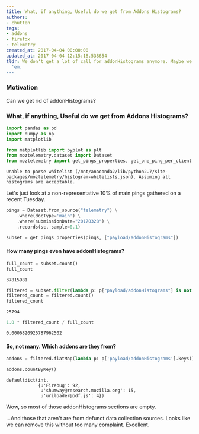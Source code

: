 ```yaml
---
title: What, if anything, Useful do we get from Addons Histograms?
authors:
- chutten
tags:
- addons
- firefox
- telemetry
created_at: 2017-04-04 00:00:00
updated_at: 2017-04-04 12:15:18.538654
tldr: We don't get a lot of call for addonHistograms anymore. Maybe we should ditch
  'em.
---
```

### Motivation

Can we get rid of addonHistograms?

### What, if anything, Useful do we get from Addons Histograms?


```python
import pandas as pd
import numpy as np
import matplotlib

from matplotlib import pyplot as plt
from moztelemetry.dataset import Dataset
from moztelemetry import get_pings_properties, get_one_ping_per_client
```
    Unable to parse whitelist (/mnt/anaconda2/lib/python2.7/site-packages/moztelemetry/histogram-whitelists.json). Assuming all histograms are acceptable.


Let's just look at a non-representative 10% of main pings gathered on a recent Tuesday.


```python
pings = Dataset.from_source("telemetry") \
    .where(docType='main') \
    .where(submissionDate="20170328") \
    .records(sc, sample=0.1)
```

```python
subset = get_pings_properties(pings, ["payload/addonHistograms"])
```
#### How many pings even have addonHistograms?


```python
full_count = subset.count()
full_count
```




    37815981




```python
filtered = subset.filter(lambda p: p["payload/addonHistograms"] is not None)
filtered_count = filtered.count()
filtered_count
```




    25794




```python
1.0 * filtered_count / full_count
```




    0.0006820925787962502



#### So, not many. Which addons are they from?


```python
addons = filtered.flatMap(lambda p: p['payload/addonHistograms'].keys()).map(lambda key: (key, 1))
```

```python
addons.countByKey()
```




    defaultdict(int,
                {u'Firebug': 92,
                 u'shumway@research.mozilla.org': 15,
                 u'uriloader@pdf.js': 4})



Wow, so most of those addonHistograms sections are empty.

...And those that aren't are from defunct data collection sources. Looks like we can remove this without too many complaint. Excellent.
